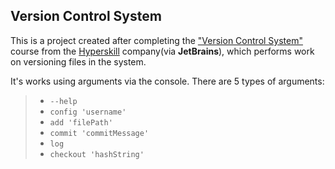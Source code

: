 ## Version Control System

This is a project created after completing the ["Version Control System"](https://hyperskill.org/projects/177) course from the [Hyperskill](https://hyperskill.org/tracks) company(via **JetBrains**), which performs work on versioning files in the system.

It's works using arguments via the console. There are 5 types of arguments:
> - ``--help``
> - ``config 'username'``
> - ``add 'filePath'``
> - ``commit 'commitMessage'``
> - ``log``
> - ``checkout 'hashString'``

